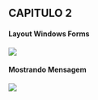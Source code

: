 

<h2>CAPITULO 2</h2>
  
  
  
  <h4>Layout Windows Forms</h4>
  
 ![](https://imgur.com/69Fb5ex.png)
 
   <h4>Mostrando Mensagem </h4>
   
 ![](https://imgur.com/BBBIWkm.png)

